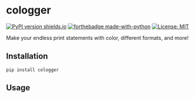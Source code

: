 # cologger

[![PyPI version shields.io](https://img.shields.io/pypi/v/cologger.svg)](https://pypi.python.org/pypi/cologger/)
[![forthebadge made-with-python](http://ForTheBadge.com/images/badges/made-with-python.svg)](https://www.python.org/)
[![License: MIT](https://img.shields.io/badge/License-MIT-yellow.svg)](https://opensource.org/licenses/MIT)

Make your endless print statements with color, different formats, and more!

## Installation

```
pip install cologger
```

## Usage
